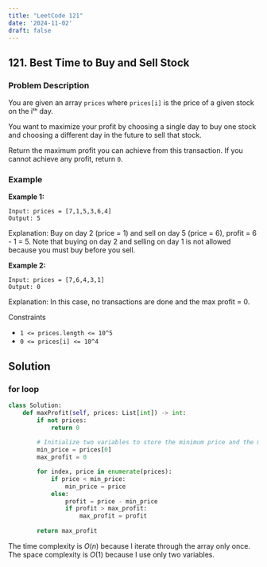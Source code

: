 ```yaml
---
title: "LeetCode 121"
date: '2024-11-02'
draft: false
---
```


## 121. Best Time to Buy and Sell Stock

### Problem Description

You are given an array `prices` where `prices[i]` is the price of a given stock on the iᵗʰ day.

You want to maximize your profit by choosing a single day to buy one stock and choosing a different day in the future to sell that stock.

Return the maximum profit you can achieve from this transaction. If you cannot achieve any profit, return `0`.

### Example

**Example 1:**

```text
Input: prices = [7,1,5,3,6,4]
Output: 5
```
Explanation: 
Buy on day 2 (price = 1) and sell on day 5 (price = 6), profit = 6 - 1 = 5.
Note that buying on day 2 and selling on day 1 is not allowed because you must buy before you sell.

**Example 2:**

```text
Input: prices = [7,6,4,3,1]
Output: 0
```
Explanation: 
In this case, no transactions are done and the max profit = 0.

Constraints

- `1 <= prices.length <= 10^5`
- `0 <= prices[i] <= 10^4`

## Solution

### for loop

```python
class Solution:
    def maxProfit(self, prices: List[int]) -> int:
        if not prices:
            return 0
            
        # Initialize two variables to store the minimum price and the maximum profit
        min_price = prices[0]
        max_profit = 0

        for index, price in enumerate(prices):
            if price < min_price:
                min_price = price
            else:
                profit = price - min_price
                if profit > max_profit:
                    max_profit = profit
        
        return max_profit
```

The time complexity is $O(n)$ because I iterate through the array only once. The space complexity is $O(1)$ because I use only two variables.
